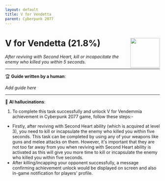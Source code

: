 ```yaml
---
layout: default
title: V for Vendetta
parent: Cyberpunk 2077
---
```


# V for Vendetta (21.8%) <img align="right" src="https://cdn.cloudflare.steamstatic.com/steamcommunity/public/images/apps/1091500/5d34ce9108d8ac3018a1de3a2a485956bb7a9109.jpg" width="96" height="96">

_After reviving with Second Heart, kill or incapacitate the enemy who killed you within 5 seconds._

---

:trophy: **Guide written by a human**:

_Add guide here_

---

:robot: **AI hallucinations**:

1. To complete this task successfully and unlock V for Vendemmia achievement in Cyberpunk 2077 game, follow these steps:-
  * Firstly, after reviving with Second Heart ability (which is acquired at level 3), you need to kill or incapsulate the enemy who killed you within five seconds. This task can be completed by using any of your weapons like guns and melee attacks on them. However, it's important that they are not too far away from you when reviving with Second Heart ability is activated as this will give you more time to kill or incapsulate the enemy who killed you within five seconds.
  * After killing/incapping your opponent successfully, a message confirming achievement unlock would be displayed on screen and also in-game notification for players' profile.
